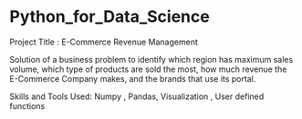 # Python_for_Data_Science
Project Title : E-Commerce Revenue Management

Solution of a business problem to identify which region has maximum sales volume, which type of products are sold the most, how much revenue the E-Commerce Company makes, and the brands that use its portal.

Skills and Tools Used: Numpy , Pandas, Visualization , User defined functions
